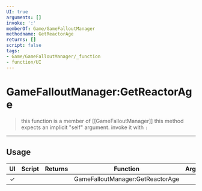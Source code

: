 ```yaml
---
UI: true
arguments: []
invoke: ':'
memberOf: Game/GameFalloutManager
methodname: GetReactorAge
returns: []
script: false
tags:
- Game/GameFalloutManager/_function
- function/UI
---
```

# GameFalloutManager:GetReactorAge
> this function is a member of [[GameFalloutManager]]
> this method expects an implicit "self" argument. invoke it with `:`
-----
## Usage
|  UI | Script | Returns | Function | Arguments |
|:---:|:------:|-------:|:--------:|:---------|
|✓| ||GameFalloutManager:GetReactorAge||
